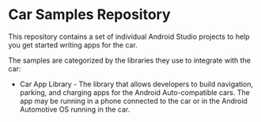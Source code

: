 Car Samples Repository
==================

This repository contains a set of individual Android Studio projects to help you get started
writing apps for the car.

The samples are categorized by the libraries they use to integrate with the car:
- Car App Library - The library that allows developers to build navigation, parking,
and charging apps for the Android Auto-compatible cars. The app may be running in
a phone connected to the car or in the Android Automotive OS running in the car.

